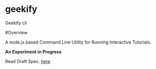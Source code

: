 # geekify
Geekify cli

#Overview

A node.js based Command Line Utility for Running Interactive Tutorials.

**An Experiment in Progress**

Read Draft Spec. [here](https://github.com/harpreetkhalsagtbit/geekify/blob/master/Draft.md)

